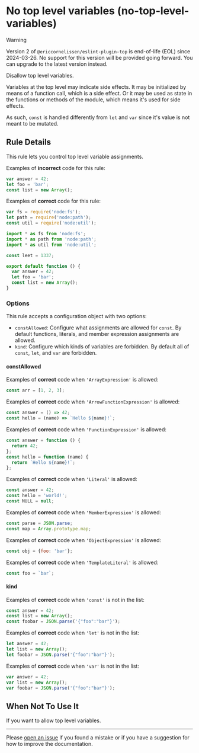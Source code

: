 # No top level variables (no-top-level-variables)

> [!WARNING]
> Version 2 of `@ericcornelissen/eslint-plugin-top` is end-of-life (EOL) since
> 2024-03-26. No support for this version will be provided going forward. You
> can upgrade to the latest version instead.

Disallow top level variables.

Variables at the top level may indicate side effects. It may be initialized by
means of a function call, which is a side effect. Or it may be used as state in
the functions or methods of the module, which means it's used for side effects.

As such, `const` is handled differently from `let` and `var` since it's value is
not meant to be mutated.

## Rule Details

This rule lets you control top level variable assignments.

Examples of **incorrect** code for this rule:

```javascript
var answer = 42;
let foo = 'bar';
const list = new Array();
```

Examples of **correct** code for this rule:

```javascript
var fs = require('node:fs');
let path = require('node:path');
const util = require('node:util');
```

```javascript
import * as fs from 'node:fs';
import * as path from 'node:path';
import * as util from 'node:util';

const leet = 1337;

export default function () {
  var answer = 42;
  let foo = 'bar';
  const list = new Array();
}
```

### Options

This rule accepts a configuration object with two options:

- `constAllowed`: Configure what assignments are allowed for `const`. By default
  functions, literals, and member expression assignments are allowed.
- `kind`: Configure which kinds of variables are forbidden. By default all of
  `const`, `let`, and `var` are forbidden.

#### constAllowed

Examples of **correct** code when `'ArrayExpression'` is allowed:

```javascript
const arr = [1, 2, 3];
```

Examples of **correct** code when `'ArrowFunctionExpression'` is allowed:

```javascript
const answer = () => 42;
const hello = (name) => `Hello ${name}!`;
```

Examples of **correct** code when `'FunctionExpression'` is allowed:

```javascript
const answer = function () {
  return 42;
};
const hello = function (name) {
  return `Hello ${name}!`;
};
```

Examples of **correct** code when `'Literal'` is allowed:

```javascript
const answer = 42;
const hello = 'world!';
const NULL = null;
```

Examples of **correct** code when `'MemberExpression'` is allowed:

```javascript
const parse = JSON.parse;
const map = Array.prototype.map;
```

Examples of **correct** code when `'ObjectExpression'` is allowed:

```javascript
const obj = {foo: 'bar'};
```

Examples of **correct** code when `'TemplateLiteral'` is allowed:

```javascript
const foo = `bar`;
```

#### kind

Examples of **correct** code when `'const'` is not in the list:

```javascript
const answer = 42;
const list = new Array();
const foobar = JSON.parse('{"foo":"bar"}');
```

Examples of **correct** code when `'let'` is not in the list:

```javascript
let answer = 42;
let list = new Array();
let foobar = JSON.parse('{"foo":"bar"}');
```

Examples of **correct** code when `'var'` is not in the list:

```javascript
var answer = 42;
var list = new Array();
var foobar = JSON.parse('{"foo":"bar"}');
```

## When Not To Use It

If you want to allow top level variables.

---

Please [open an issue] if you found a mistake or if you have a suggestion for
how to improve the documentation.

[open an issue]: https://github.com/ericcornelissen/eslint-plugin-top/issues/new?labels=documentation&template=documentation.md
